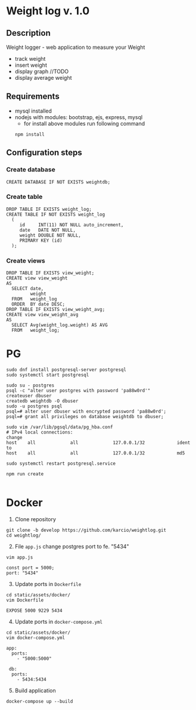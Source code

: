 # Weight log v. 1.0

## Description

Weight logger - web application to measure your Weight

- track weight
- insert weight
- display graph //TODO
- display average weight

## Requirements

- mysql installed
- nodejs with modules: bootstrap, ejs, express, mysql
  - for install above modules run following command
  ```
  npm install
  ```

## Configuration steps

### Create database

```
CREATE DATABASE IF NOT EXISTS weightdb;
```

### Create table

```
DROP TABLE IF EXISTS weight_log;
CREATE TABLE IF NOT EXISTS weight_log
  (
     id     INT(11) NOT NULL auto_increment,
     date   DATE NOT NULL,
     weight DOUBLE NOT NULL,
     PRIMARY KEY (id)
  );
```

### Create views

```
DROP TABLE IF EXISTS view_weight;
CREATE view view_weight
AS
  SELECT date,
         weight
  FROM   weight_log
  ORDER  BY date DESC;
DROP TABLE IF EXISTS view_weight_avg;
CREATE view view_weight_avg
AS
  SELECT Avg(weight_log.weight) AS AVG
  FROM   weight_log;
```

# PG

```
sudo dnf install postgresql-server postgresql
sudo systemctl start postgresql

sudo su - postgres
psql -c "alter user postgres with password 'pa88w0rd'"
createuser dbuser
createdb weightdb -O dbuser
sudo -u postgres psql
psql=# alter user dbuser with encrypted password 'pa88w0rd';
psql=# grant all privileges on database weightdb to dbuser;

sudo vim /var/lib/pgsql/data/pg_hba.conf
# IPv4 local connections:
change
host    all             all             127.0.0.1/32            ident
to
host    all             all             127.0.0.1/32            md5

sudo systemctl restart postgresql.service

npm run create


```

# Docker

1. Clone repository

```
git clone -b develop https://github.com/karcio/weightlog.git
cd weightlog/
```

2. File `app.js` change postgres port to fe. "5434"

```
vim app.js
```

```
const port = 5000;
port: "5434"
```

3. Update ports in `Dockerfile`

```
cd static/assets/docker/
vim Dockerfile
```

```
EXPOSE 5000 9229 5434
```

4. Update ports in `docker-compose.yml`

```
cd static/assets/docker/
vim docker-compose.yml
```

```
app:
  ports:
    - "5000:5000"

 db:
  ports:
    - 5434:5434
```

5. Build application

```
docker-compose up --build
```
